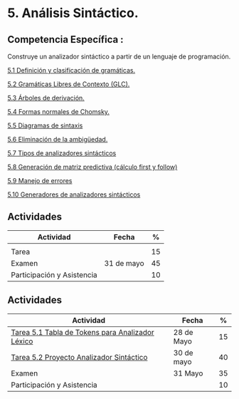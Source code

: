 # 5. Análisis Sintáctico.

## Competencia Específica :

Construye un analizador sintáctico a partir de un lenguaje de programación.


[5.1 Definición y clasificación de gramáticas.](tema5/5_1.md)

[5.2 Gramáticas Libres de Contexto (GLC).](tema5/5_2.md)

[5.3 Árboles de derivación.](tema5/5_3.md)

[5.4 Formas normales de Chomsky.](tema5/5_4.md)

[5.5 Diagramas de sintaxis](tema5/5_5.md)

[5.6 Eliminación de la ambigüedad.](tema5/5_6.md)

[5.7 Tipos de analizadores sintácticos](tema5/5_7.md)

[5.8 Generación de matriz predictiva (cálculo first y follow)](tema5/5_8.md)

[5.9 Manejo de errores](tema5/5_9.md)

[5.10 Generadores de analizadores sintácticos](tema5/5_10.md)

## Actividades

| Actividad                   | Fecha      | %  |
| --------------------------- | ---------- | -- |
|                             |            |    |
| Tarea                       |            | 15 |
| Examen                      | 31 de mayo | 45 |
| Participación y Asistencia |            | 10 |

## Actividades

| Actividad | Fecha | %  |
| --------- | ----- | -- |
| [Tarea 5.1 Tabla de Tokens para Analizador Léxico ](https://github.com/RodolfoBaume/LenguajesAutomatas/issues/14)  | 28 de Mayo | 15 |
| [Tarea 5.2 Proyecto Analizador Sintáctico ](https://github.com/RodolfoBaume/LenguajesAutomatas/issues/15) | 30 de mayo | 40 |
| Examen    | 31 Mayo  | 35 |
| Participación y Asistencia |  | 10 |

